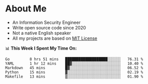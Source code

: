 # About Me

- An Information Security Engineer
- Write open source code since 2020
- Not a native English speaker
- All my projects are based on [MIT License](https://opensource.org/licenses/MIT)

📊 **This Week I Spent My Time On:**
<!--START_SECTION:waka-->
```text
Go         8 hrs 51 mins   ███████████████████░░░░░░   76.31 % 
YAML       1 hr 12 mins    ██▓░░░░░░░░░░░░░░░░░░░░░░   10.40 % 
Markdown   45 mins         █▓░░░░░░░░░░░░░░░░░░░░░░░   06.52 % 
Python     15 mins         ▓░░░░░░░░░░░░░░░░░░░░░░░░   02.19 % 
Makefile   13 mins         ▒░░░░░░░░░░░░░░░░░░░░░░░░   01.90 % 
```
<!--END_SECTION:waka-->

